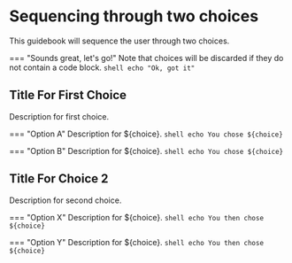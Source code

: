 # Sequencing through two choices

This guidebook will sequence the user through two choices.

=== "Sounds great, let's go!"
    Note that choices will be discarded if they do not contain a code block.
    ```shell
    echo "Ok, got it"
    ```

## Title For First Choice

Description for first choice.

=== "Option A"
    Description for ${choice}.
    ```shell
    echo You chose ${choice}
    ```

=== "Option B"
    Description for ${choice}.
    ```shell
    echo You chose ${choice}
    ```

## Title For Choice 2

Description for second choice.

=== "Option X"
    Description for ${choice}.
    ```shell
    echo You then chose ${choice}
    ```

=== "Option Y"
    Description for ${choice}.
    ```shell
    echo You then chose ${choice}
    ```
